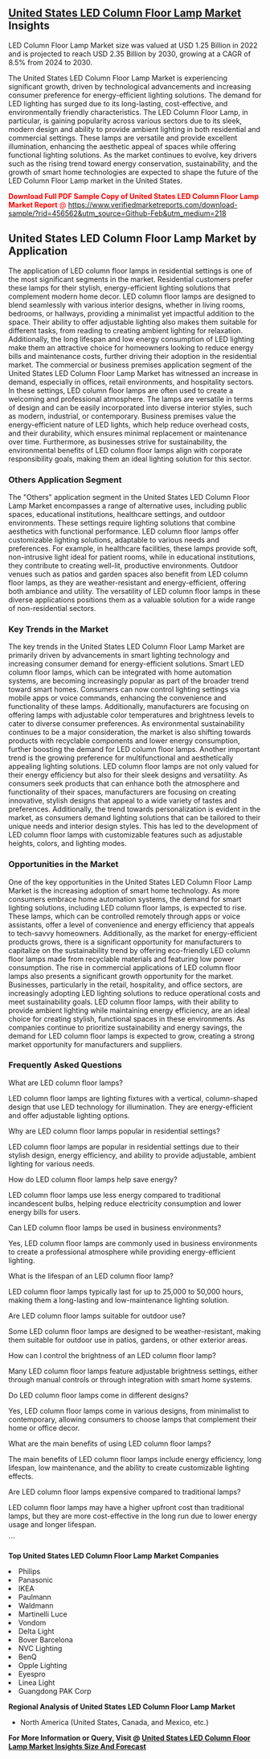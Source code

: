 <h2><a href="https://www.verifiedmarketreports.com/download-sample/?rid=456562&amp;utm_source=Github-Feb&amp;utm_medium=218" target="_blank">United States LED Column Floor Lamp Market</a> Insights</h2><p>LED Column Floor Lamp Market size was valued at USD 1.25 Billion in 2022 and is projected to reach USD 2.35 Billion by 2030, growing at a CAGR of 8.5% from 2024 to 2030.</p><p> <p>The United States LED Column Floor Lamp Market is experiencing significant growth, driven by technological advancements and increasing consumer preference for energy-efficient lighting solutions. The demand for LED lighting has surged due to its long-lasting, cost-effective, and environmentally friendly characteristics. The LED Column Floor Lamp, in particular, is gaining popularity across various sectors due to its sleek, modern design and ability to provide ambient lighting in both residential and commercial settings. These lamps are versatile and provide excellent illumination, enhancing the aesthetic appeal of spaces while offering functional lighting solutions. As the market continues to evolve, key drivers such as the rising trend toward energy conservation, sustainability, and the growth of smart home technologies are expected to shape the future of the LED Column Floor Lamp market in the United States. <p><span class=""><span style="color: #ff0000;"><strong>Download Full PDF Sample Copy of United States LED Column Floor Lamp Market Report</strong> @ </span><a href="https://www.verifiedmarketreports.com/download-sample/?rid=456562&amp;utm_source=Github-Feb&amp;utm_medium=218" target="_blank">https://www.verifiedmarketreports.com/download-sample/?rid=456562&amp;utm_source=Github-Feb&amp;utm_medium=218</a></span></p></p> <h2>United States LED Column Floor Lamp Market by Application</h2> <p>The application of LED column floor lamps in residential settings is one of the most significant segments in the market. Residential customers prefer these lamps for their stylish, energy-efficient lighting solutions that complement modern home decor. LED column floor lamps are designed to blend seamlessly with various interior designs, whether in living rooms, bedrooms, or hallways, providing a minimalist yet impactful addition to the space. Their ability to offer adjustable lighting also makes them suitable for different tasks, from reading to creating ambient lighting for relaxation. Additionally, the long lifespan and low energy consumption of LED lighting make them an attractive choice for homeowners looking to reduce energy bills and maintenance costs, further driving their adoption in the residential market. The commercial or business premises application segment of the United States LED Column Floor Lamp Market has witnessed an increase in demand, especially in offices, retail environments, and hospitality sectors. In these settings, LED column floor lamps are often used to create a welcoming and professional atmosphere. The lamps are versatile in terms of design and can be easily incorporated into diverse interior styles, such as modern, industrial, or contemporary. Business premises value the energy-efficient nature of LED lights, which help reduce overhead costs, and their durability, which ensures minimal replacement or maintenance over time. Furthermore, as businesses strive for sustainability, the environmental benefits of LED column floor lamps align with corporate responsibility goals, making them an ideal lighting solution for this sector. <h3>Others Application Segment</h3> <p>The "Others" application segment in the United States LED Column Floor Lamp Market encompasses a range of alternative uses, including public spaces, educational institutions, healthcare settings, and outdoor environments. These settings require lighting solutions that combine aesthetics with functional performance. LED column floor lamps offer customizable lighting solutions, adaptable to various needs and preferences. For example, in healthcare facilities, these lamps provide soft, non-intrusive light ideal for patient rooms, while in educational institutions, they contribute to creating well-lit, productive environments. Outdoor venues such as patios and garden spaces also benefit from LED column floor lamps, as they are weather-resistant and energy-efficient, offering both ambiance and utility. The versatility of LED column floor lamps in these diverse applications positions them as a valuable solution for a wide range of non-residential sectors. <h3>Key Trends in the Market</h3> <p>The key trends in the United States LED Column Floor Lamp Market are primarily driven by advancements in smart lighting technology and increasing consumer demand for energy-efficient solutions. Smart LED column floor lamps, which can be integrated with home automation systems, are becoming increasingly popular as part of the broader trend toward smart homes. Consumers can now control lighting settings via mobile apps or voice commands, enhancing the convenience and functionality of these lamps. Additionally, manufacturers are focusing on offering lamps with adjustable color temperatures and brightness levels to cater to diverse consumer preferences. As environmental sustainability continues to be a major consideration, the market is also shifting towards products with recyclable components and lower energy consumption, further boosting the demand for LED column floor lamps. Another important trend is the growing preference for multifunctional and aesthetically appealing lighting solutions. LED column floor lamps are not only valued for their energy efficiency but also for their sleek designs and versatility. As consumers seek products that can enhance both the atmosphere and functionality of their spaces, manufacturers are focusing on creating innovative, stylish designs that appeal to a wide variety of tastes and preferences. Additionally, the trend towards personalization is evident in the market, as consumers demand lighting solutions that can be tailored to their unique needs and interior design styles. This has led to the development of LED column floor lamps with customizable features such as adjustable heights, colors, and lighting modes. <h3>Opportunities in the Market</h3> <p>One of the key opportunities in the United States LED Column Floor Lamp Market is the increasing adoption of smart home technology. As more consumers embrace home automation systems, the demand for smart lighting solutions, including LED column floor lamps, is expected to rise. These lamps, which can be controlled remotely through apps or voice assistants, offer a level of convenience and energy efficiency that appeals to tech-savvy homeowners. Additionally, as the market for energy-efficient products grows, there is a significant opportunity for manufacturers to capitalize on the sustainability trend by offering eco-friendly LED column floor lamps made from recyclable materials and featuring low power consumption. The rise in commercial applications of LED column floor lamps also presents a significant growth opportunity for the market. Businesses, particularly in the retail, hospitality, and office sectors, are increasingly adopting LED lighting solutions to reduce operational costs and meet sustainability goals. LED column floor lamps, with their ability to provide ambient lighting while maintaining energy efficiency, are an ideal choice for creating stylish, functional spaces in these environments. As companies continue to prioritize sustainability and energy savings, the demand for LED column floor lamps is expected to grow, creating a strong market opportunity for manufacturers and suppliers. <h3>Frequently Asked Questions</h3> <p>What are LED column floor lamps?</p> <p>LED column floor lamps are lighting fixtures with a vertical, column-shaped design that use LED technology for illumination. They are energy-efficient and offer adjustable lighting options.</p> <p>Why are LED column floor lamps popular in residential settings?</p> <p>LED column floor lamps are popular in residential settings due to their stylish design, energy efficiency, and ability to provide adjustable, ambient lighting for various needs.</p> <p>How do LED column floor lamps help save energy?</p> <p>LED column floor lamps use less energy compared to traditional incandescent bulbs, helping reduce electricity consumption and lower energy bills for users.</p> <p>Can LED column floor lamps be used in business environments?</p> <p>Yes, LED column floor lamps are commonly used in business environments to create a professional atmosphere while providing energy-efficient lighting.</p> <p>What is the lifespan of an LED column floor lamp?</p> <p>LED column floor lamps typically last for up to 25,000 to 50,000 hours, making them a long-lasting and low-maintenance lighting solution.</p> <p>Are LED column floor lamps suitable for outdoor use?</p> <p>Some LED column floor lamps are designed to be weather-resistant, making them suitable for outdoor use in patios, gardens, or other exterior areas.</p> <p>How can I control the brightness of an LED column floor lamp?</p> <p>Many LED column floor lamps feature adjustable brightness settings, either through manual controls or through integration with smart home systems.</p> <p>Do LED column floor lamps come in different designs?</p> <p>Yes, LED column floor lamps come in various designs, from minimalist to contemporary, allowing consumers to choose lamps that complement their home or office decor.</p> <p>What are the main benefits of using LED column floor lamps?</p> <p>The main benefits of LED column floor lamps include energy efficiency, long lifespan, low maintenance, and the ability to create customizable lighting effects.</p> <p>Are LED column floor lamps expensive compared to traditional lamps?</p> <p>LED column floor lamps may have a higher upfront cost than traditional lamps, but they are more cost-effective in the long run due to lower energy usage and longer lifespan.</p> ```</p><p><strong>Top United States LED Column Floor Lamp Market Companies</strong></p><div data-test-id=""><p><li>Philips</li><li> Panasonic</li><li> IKEA</li><li> Paulmann</li><li> Waldmann</li><li> Martinelli Luce</li><li> Vondom</li><li> Delta Light</li><li> Bover Barcelona</li><li> NVC Lighting</li><li> BenQ</li><li> Opple Lighting</li><li> Eyespro</li><li> Linea Light</li><li> Guangdong PAK Corp</li></p><div><strong>Regional Analysis of&nbsp;United States LED Column Floor Lamp Market</strong></div><ul><li dir="ltr"><p dir="ltr">North America&nbsp;(United States, Canada, and Mexico, etc.)</p></li></ul><p><strong>For More Information or Query, Visit @&nbsp;</strong><strong><a href="https://www.verifiedmarketreports.com/product/led-column-floor-lamp-market/?utm_source=Github-Feb&amp;utm_medium=218" target="_blank">United States LED Column Floor Lamp Market Insights Size And Forecast</a></strong></p></div>
